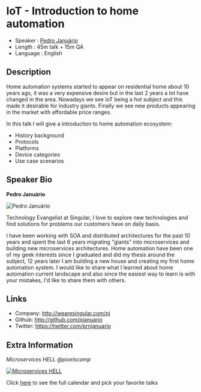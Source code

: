 IoT - Introduction to home automation
=====================================

* Speaker   : [Pedro Januário](https://pixels.camp/pjanuario)
* Length    : 45m talk + 15m QA
* Language  : English

Description
-----------

Home automation systems started to appear on residential home about 10 years ago, it was a very expensive desire but in the last 2 years a lot have changed in the area. Nowadays we see IoT being a hot subject and this made it desirable for industry giants. Finally we see new products appearing in the market with affordable price ranges.

In this talk I will give a introduction to home automation ecosystem:

* History background
* Protocols
* Platforms
* Device categories
* Use case scenarios

Speaker Bio
-----------

**Pedro Januário**

![Pedro Januário](https://avatars0.githubusercontent.com/u/477458?v=4)

Technology Evangelist at Singular, I love to explore new technologies and find solutions for problems our customers have on daily basis.

I have been working with SOA and distributed architectures for the past 10 years and spent the last 6 years migrating "giants" into microservices and building new microservices architectures.
Home automation have been one of my geek interests since I graduated and did my thesis around the subject, 12 years later I am building a new house and creating my first home automation system. I would like to share what I learned about home automation current landscape and also since the easiest way to learn is with your mistakes, I'd like to share them with others.

Links
-----

* Company: http://wearesingular.com/pj
* Github: http://github.com/pjanuario
* Twitter: https://twitter.com/prnjanuario

Extra Information
-----------------

*Microservices HELL @pixelscamp*

[![Microservices HELL](https://img.youtube.com/vi/3nqFSnJVEJU/maxresdefault.jpg)](https://www.youtube.com/watch?v=3nqFSnJVEJU)

Click [here][1] to see the full calendar and pick your favorite talks

[1]: https://pixels.camp/schedule/
